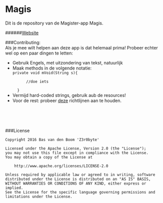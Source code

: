 # Magis
Dit is de repository van de Magister-app Magis.


######[Website](http://magis-app.nl)



###Contributing: <br>
Als je mee wilt helpen aan deze app is dat helemaal prima!
Probeer echter wel op een paar dingen te letten:
<ul>
<li>Gebruik Engels, met uitzondering van tekst, natuurlijk</li>
<li>Maak methods in de volgende notatie:</li>
  <code>private void mVoid(String s){</code></br><code>
      //doe iets</code></br><code>
  }</code>
<li>Vermijd hard-coded strings, gebruik aub de resources!</li>
<li>Voor de rest: probeer <a href="https://github.com/ribot/android-guidelines/blob/master/project_and_code_guidelines.md">deze</a> richtlijnen aan te houden.</li>
</ul>
<br><br><br>

###License
```
Copyright 2016 Bas van den Boom 'Z3r0byte'

Licensed under the Apache License, Version 2.0 (the "License");
you may not use this file except in compliance with the License.
You may obtain a copy of the License at

    http://www.apache.org/licenses/LICENSE-2.0

Unless required by applicable law or agreed to in writing, software
distributed under the License is distributed on an "AS IS" BASIS,
WITHOUT WARRANTIES OR CONDITIONS OF ANY KIND, either express or implied.
See the License for the specific language governing permissions and
limitations under the License.
```
